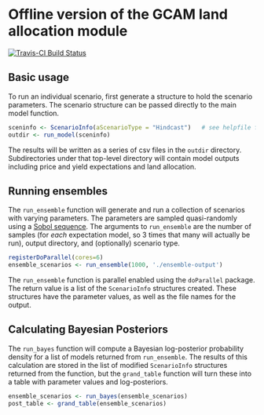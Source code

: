 # Offline version of the GCAM land allocation module
[![Travis-CI Build Status](https://travis-ci.org/JGCRI/gcamland.svg?branch=master)](https://travis-ci.org/JGCRI/gcamland)



## Basic usage

To run an individual scenario, first generate a structure to hold the
scenario parameters.  The scenario structure can be passed directly to
the main model function.  

```R
sceninfo <- ScenarioInfo(aScenarioType = "Hindcast")   # see helpfile for arguments 
outdir <- run_model(sceninfo)
```

The results will be written as a series of csv files in the `outdir` directory.
Subdirectories under that top-level directory will contain model outputs including
price and yield expectations and land allocation.


## Running ensembles

The `run_ensemble` function will generate and run a collection of scenarios with
varying parameters.  The parameters are sampled quasi-randomly using a
[Sobol sequence](https://en.wikipedia.org/wiki/Sobol_sequence).  The arguments to
`run_ensemble` are the number of samples (for _each_ expectation model, so 3 times
that many will actually be run), output directory, and (optionally) scenario type.

```R
registerDoParallel(cores=6)
ensemble_scenarios <- run_ensemble(1000, './ensemble-output')
```

The `run_ensemble` function is parallel enabled using the `doParallel` package.  The
return value is a list of the `ScenarioInfo` structures created.  These structures
have the parameter values, as well as the file names for the output.

## Calculating Bayesian Posteriors

The `run_bayes` function will compute a Bayesian log-posterior probability density
for a list of models returned from `run_ensemble`.  The results of this calculation
are stored in the list of modified `ScenarioInfo` structures returned from the
function, but the `grand_table` function will turn these into a table with parameter
values and log-posteriors.

```R
ensemble_scenarios <- run_bayes(ensemble_scenarios)
post_table <- grand_table(ensemble_scenarios)
```


